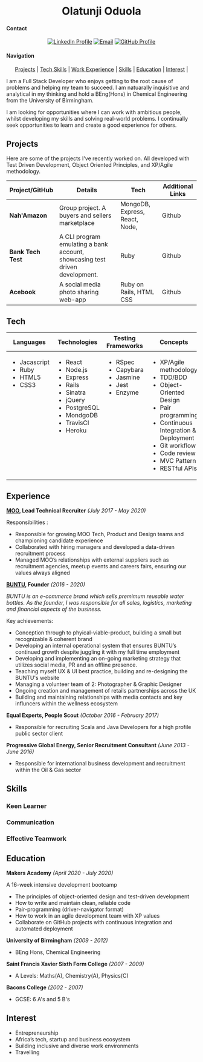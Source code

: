 <h1 align="center" >Olatunji Oduola</h1>

#### Contact
<div align='center'>

[![LinkedIn Profile]](https://www.linkedin.com/in/olatunji-oduola-b8433277/)
[![Email]](mailto:ola.oduola@gmail.com)
[![GitHub Profile]](https://github.com/ooduola)
</div>

#### Navigation
<div align='center'>

[Projects](#projects) | [Tech Skills](#tech) | [Work Experience](#experience) | [Skills](#skills) | [Education](#education) | [Interest](#interest) | 

</div>

<p>I am a Full Stack Developer who enjoys getting to the root cause of problems and helping my team to succeed. I am natuarally inquisitive and analytical in my thinking and hold a BEng(Hons) in Chemical Engineering from the University of Birmingham.

I am looking for opportunities where I can work with ambitious people, whilst developing my skills and solving real-world problems. I continually seek opportunities to learn and create a good experience for others.</p>

## Projects

<p>Here are some of the projects I've recently worked on. All developed with Test Driven Development, Object Oriented Principles, and XP/Agile methodology.</p>

| Project/GitHub     | Details                                                                     | Tech                           | Additional Links |
| ------------------ | --------------------------------------------------------------------------- | ------------------------------ | ---------------- |
| **Nah'Amazon**     | Group project. A buyers and sellers marketplace                             | MongoDB, Express, React, Node, | Github           |
| **Bank Tech Test** | A CLI program emulating a bank account, showcasing test driven development. | Ruby                           | Github           |
| **Acebook**        | A social media photo sharing web-app                                        | Ruby on Rails, HTML CSS        | Github           |

## Tech

<table>
  <thead>
    <tr>
      <th>Languages</th>
      <th>Technologies</th>
      <th>Testing Frameworks</th>
      <th>Concepts</th>
      <th>Tools</th>
    </tr>
  </thead>
  <tbody>
    <tr>
      <td style="vertical-align: top">
        <ul>
          <li>Jacascript</li>
          <li>Ruby</li>
          <li>HTML5</li>
          <li>CSS3</li>
        </ul>
      </td>
      <td style="vertical-align: top">
        <ul>
          <li>React</li>
          <li>Node.js</li>
          <li>Express</li>
          <li>Rails</li>
          <li>Sinatra</li>
          <li>jQuery</li>
          <li>PostgreSQL</li>
          <li>MondgoDB</li>
          <li>TravisCI</li>
          <li>Heroku</li>
        </ul>
      </td>
      <td style="vertical-align: top">
        <ul>
          <li>RSpec</li>
          <li>Capybara</li>
          <li>Jasmine</li>
          <li>Jest</li>
          <li>Enzyme</li>
        </ul>
      </td>
      <td style="vertical-align: top">
        <ul>
          <li>XP/Agile methodology</li>
          <li>TDD/BDD</li>
          <li>Object-Oriented Design</li>
          <li>Pair programming</li>
          <li>Continuous Integration & Deployment</li>
          <li>Git workflow</li>
          <li>Code review</li>
          <li>MVC Pattern</li>
          <li>RESTful APIs</li>
        </ul>
      </td>
      <td style="vertical-align: top">
        <ul>
          <li>VSCode</li>
          <li>Git</li>
          <li>OSx</li>
          <li>Postman</li>
        </ul>
      </td>
    </tr>
  </tbody>
</table>

## Experience

**[MOO](www.moo.com), Lead Technical Recruiter**
_(July 2017 - May 2020)_

Responsibilities :

- Responsible for growing MOO Tech, Product and Design teams and championing candidate experience
- Collaborated with hiring managers and developed a data-driven recruitment process
- Managed MOO’s relationships with external suppliers such as recruitment agencies, meetup events and careers fairs, ensuring our values always aligned

**[BUNTU](www.lovebuntu.com), Founder**
_(2016 - 2020)_

_BUNTU is an e-commerce brand which sells premimum reusable water bottles. As the founder, I was responsible for all sales, logistics, marketing and financial aspects of the business._

Key achievements:

- Conception through to phyical-viable-product, building a small but recognizable & coherent brand
- Developing an internal operational system that ensures BUNTU’s continued growth despite juggling it with my full time employment
- Developing and implementing an on-going marketing strategy that utilizes social media, PR and an offline presence.
- Teaching myself UX & UI best practice, building and re-designing the BUNTU's website
- Managing a volunteer team of 2: Photographer & Graphic Designer
- Ongoing creation and management of retails partnerships across the UK
- Building and maintaining relationships with media contacts and key influncers within the wellness ecosystem

**Equal Experts, People Scout**
_(October 2016 - February 2017)_

- Responsible for recruiting Scala and Java Developers for a high profile public sector client

**Progressive Global Energy, Senior Recruitment Consultant**
_(June 2013 - June 2016)_

- Responsible for international business development and recruitment within the Oil & Gas sector

## Skills

### Keen Learner

### Communication

### Effective Teamwork

<h2>Education</h2>

**Makers Academy**
_(April 2020 - July 2020)_

A 16-week intensive development bootcamp

- The principles of object-oriented design and test-driven development
- How to write and maintain clean, reliable code
- Pair-programming (driver-navigator format)
- How to work in an agile development team with XP values
- Collaborate on GitHub projects with continuous integration and automated deployment

**University of Birmingham**
_(2009 - 2012)_ 
- BEng Hons, Chemical Engineering

**Saint Francis Xavier Sixth Form College**
_(2007 - 2009)_ 
- A Levels: Maths(A), Chemistry(A), Physics(C)

**Bacons College**
_(2002 - 2007)_ 
- GCSE: 6 A's and 5 B's

## Interest

- Entrepreneurship
- Africa’s tech, startup and business ecosystem
- Building inclusive and diverse work environments
- Travelling


[linkedin profile]: https://img.shields.io/badge/LinkedIn-%232A6AC7?style=for-the-badge&logo=linkedin
[email]: https://img.shields.io/badge/Email-%23D14836?style=for-the-badge&logo=gmail&logoColor=white
[github profile]: https://img.shields.io/badge/GitHub-%23181717?style=for-the-badge&logo=github&logoColor=white
